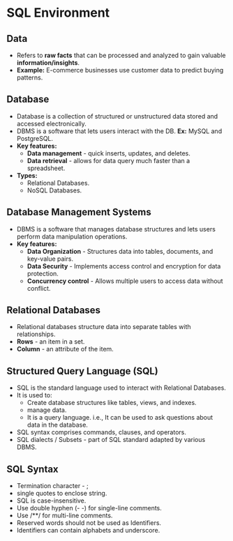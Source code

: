 # SQL Environment

## Data

- Refers to **raw facts** that can be processed and analyzed to gain valuable **information/insights**.
- **Example:** E-commerce businesses use customer data to predict buying patterns.

## Database

- Database is a collection of structured or unstructured data stored and accessed electronically.
- DBMS is a software that lets users interact with the DB. **Ex:** MySQL and PostgreSQL.
- **Key features:**
    - **Data management** - quick inserts, updates, and deletes.
    - **Data retrieval** - allows for data query much faster than a spreadsheet.
- **Types:**
    - Relational Databases.
    - NoSQL Databases.

## Database Management Systems

- DBMS is a software that manages database structures and lets users perform data manipulation operations.
- **Key features:**
    - **Data Organization** - Structures data into tables, documents, and key-value pairs.
    - **Data Security** - Implements access control and encryption for data protection.
    - **Concurrency control** - Allows multiple users to access data without conflict.

## Relational Databases

- Relational databases structure data into separate tables with relationships.
- **Rows** - an item in a set.
- **Column** - an attribute of the item.

## Structured Query Language (SQL)

- SQL is the standard language used to interact with Relational Databases.
- It is used to:
    - Create database structures like tables, views, and indexes.
    - manage data.
    - It is a query language. i.e., It can be used to ask questions about data in the database.
- SQL syntax comprises commands, clauses, and operators.
- SQL dialects / Subsets - part of SQL standard adapted by various DBMS.

## SQL Syntax

- Termination character - ;
- single quotes to enclose string.
- SQL is case-insensitive.
- Use double hyphen (- -) for single-line comments.
- Use /**/ for multi-line comments.
- Reserved words should not be used as Identifiers.
- Identifiers can contain alphabets and underscore.